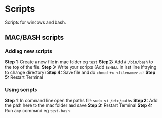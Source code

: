 # Scripts

Scripts for windows and bash.

## MAC/BASH scripts

### Adding new scripts

**Step 1:** Create a new file in mac folder eg `test`
**Step 2:** Add `#!/bin/bash` to the top of the file.
**Step 3:** Write your scripts (Add `$SHELL` in last line if trying to change directory)
**Step 4:** Save file and do `chmod +x <filename>.sh`
**Step 5:** Restart Terminal

### Using scripts

**Step 1:** In command line open the paths file `sudo vi /etc/paths`
**Step 2:** Add the path here to the mac folder and save
**Step 3:** Restart Terminal
**Step 4:** Run any command eg `test-bash`
